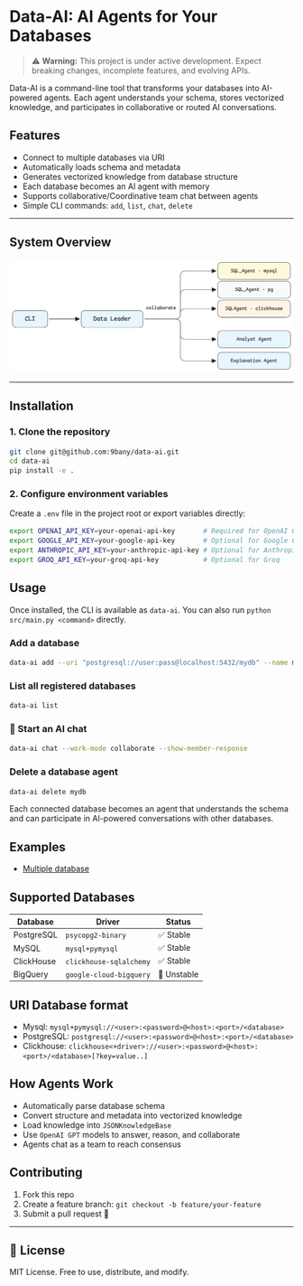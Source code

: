 # Data-AI: AI Agents for Your Databases
> ⚠️ **Warning:** This project is under active development. Expect breaking changes, incomplete features, and evolving APIs.

Data-AI is a command-line tool that transforms your databases into AI-powered agents. Each agent understands your schema, stores vectorized knowledge, and participates in collaborative or routed AI conversations.

## Features

- Connect to multiple databases via URI
- Automatically loads schema and metadata
- Generates vectorized knowledge from database structure
- Each database becomes an AI agent with memory
- Supports collaborative/Coordinative team chat between agents
- Simple CLI commands: `add`, `list`, `chat`, `delete`

---

## System Overview

![system overview](./docs/assets/1000000.png)

---

## Installation

### 1. Clone the repository
```bash
git clone git@github.com:9bany/data-ai.git
cd data-ai
pip install -e .
```

### 2. Configure environment variables
Create a `.env` file in the project root or export variables directly:
```bash
export OPENAI_API_KEY=your-openai-api-key       # Required for OpenAI GPT
export GOOGLE_API_KEY=your-google-api-key       # Optional for Google GenAI
export ANTHROPIC_API_KEY=your-anthropic-api-key # Optional for Anthropic
export GROQ_API_KEY=your-groq-api-key           # Optional for Groq
```


## Usage
Once installed, the CLI is available as `data-ai`. You can also run `python src/main.py <command>` directly.

### Add a database
```bash
data-ai add --uri "postgresql://user:pass@localhost:5432/mydb" --name mydb
```

### List all registered databases
```bash
data-ai list
```

### 💬 Start an AI chat
```bash
data-ai chat --work-mode collaborate --show-member-response
```

### Delete a database agent
```bash
data-ai delete mydb
```

Each connected database becomes an agent that understands the schema and can participate in AI-powered conversations with other databases.

## Examples
- [Multiple database](https://github.com/9bany/data-ai/tree/master/examples/multi_db)

## Supported Databases

| Database     | Driver                  | Status     |
|--------------|--------------------------|------------|
| PostgreSQL   | `psycopg2-binary`        | ✅ Stable  |
| MySQL        | `mysql+pymysql`          | ✅ Stable  |
| ClickHouse   | `clickhouse-sqlalchemy`  | ✅ Stable  |
| BigQuery     | `google-cloud-bigquery`  | 🚧 Unstable  |

## URI Database format
- Mysql: `mysql+pymysql://<user>:<password>@<host>:<port>/<database>`
- PostgreSQL: `postgresql://<user>:<password>@<host>:<port>/<database>`
- Clickhouse: `clickhouse<+driver>://<user>:<password>@<host>:<port>/<database>[?key=value..]`

## How Agents Work

- Automatically parse database schema
- Convert structure and metadata into vectorized knowledge
- Load knowledge into `JSONKnowledgeBase`
- Use `OpenAI GPT` models to answer, reason, and collaborate
- Agents chat as a team to reach consensus

## Contributing

1. Fork this repo
2. Create a feature branch: `git checkout -b feature/your-feature`
3. Submit a pull request 🙌

---

## 📄 License

MIT License. Free to use, distribute, and modify.
